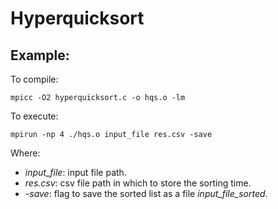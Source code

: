 # Hyperquicksort

## Example:

To compile:
```
mpicc -O2 hyperquicksort.c -o hqs.o -lm
```
To execute:
```
mpirun -np 4 ./hqs.o input_file res.csv -save
```

Where:
- *input_file*: input file path.
- *res.csv*: csv file path in which to store the sorting time.
- *-save*: flag to save the sorted list as a file *input_file_sorted*.


